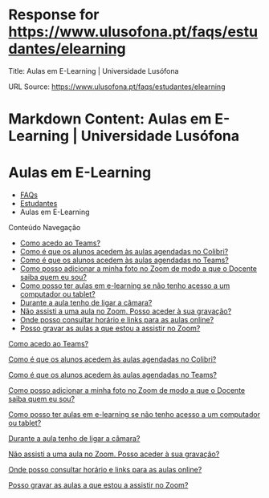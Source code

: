 # Response for https://www.ulusofona.pt/faqs/estudantes/elearning

Title: Aulas em E-Learning | Universidade Lusófona

URL Source: https://www.ulusofona.pt/faqs/estudantes/elearning

Markdown Content:
Aulas em E-Learning | Universidade Lusófona
===============

 

Aulas em E-Learning
===================

*   [FAQs](https://www.ulusofona.pt/faqs/)
*   [Estudantes](https://www.ulusofona.pt/faqs/estudantes)
*   Aulas em E-Learning

[](https://www.ulusofona.pt/)

Conteúdo Navegação

*   [Como acedo ao Teams?](https://www.ulusofona.pt/faqs/estudantes/elearning/como-acedo-ao-teams)
*   [Como é que os alunos acedem às aulas agendadas no Colibri?](https://www.ulusofona.pt/faqs/estudantes/elearning/como-e-que-os-alunos-acedem-as-aulas-agendadas-no-colibri)
*   [Como é que os alunos acedem às aulas agendadas no Teams?](https://www.ulusofona.pt/faqs/estudantes/elearning/como-e-que-os-alunos-acedem-as-aulas-agendadas-no-teams)
*   [Como posso adicionar a minha foto no Zoom de modo a que o Docente saiba quem eu sou?](https://www.ulusofona.pt/faqs/estudantes/elearning/como-posso-adicionar-a-minha-foto-no-zoom-de-modo-a-que-o-docente-saiba-quem-eu-sou)
*   [Como posso ter aulas em e-learning se não tenho acesso a um computador ou tablet?](https://www.ulusofona.pt/faqs/estudantes/elearning/como-posso-a-ter-aulas-em-e-learning-se-nao-tenho-acesso-a-um-computador-ou-tablet)
*   [Durante a aula tenho de ligar a câmara?](https://www.ulusofona.pt/faqs/estudantes/elearning/durante-a-aula-tenho-de-ligar-a-camara)
*   [Não assisti a uma aula no Zoom. Posso aceder à sua gravação?](https://www.ulusofona.pt/faqs/estudantes/elearning/nao-assisti-a-uma-aula-no-zoom-posso-aceder-a-sua-gravacao)
*   [Onde posso consultar horário e links para as aulas online?](https://www.ulusofona.pt/faqs/estudantes/elearning/onde-posso-consultar-horario-e-links-para-as-aulas-online)
*   [Posso gravar as aulas a que estou a assistir no Zoom?](https://www.ulusofona.pt/faqs/estudantes/elearning/posso-gravar-as-aulas-a-que-estou-a-assistir-no-zoom)

[Como acedo ao Teams?](https://www.ulusofona.pt/faqs/estudantes/elearning/como-acedo-ao-teams)

[Como é que os alunos acedem às aulas agendadas no Colibri?](https://www.ulusofona.pt/faqs/estudantes/elearning/como-e-que-os-alunos-acedem-as-aulas-agendadas-no-colibri)

[Como é que os alunos acedem às aulas agendadas no Teams?](https://www.ulusofona.pt/faqs/estudantes/elearning/como-e-que-os-alunos-acedem-as-aulas-agendadas-no-teams)

[Como posso adicionar a minha foto no Zoom de modo a que o Docente saiba quem eu sou?](https://www.ulusofona.pt/faqs/estudantes/elearning/como-posso-adicionar-a-minha-foto-no-zoom-de-modo-a-que-o-docente-saiba-quem-eu-sou)

[Como posso ter aulas em e-learning se não tenho acesso a um computador ou tablet?](https://www.ulusofona.pt/faqs/estudantes/elearning/como-posso-a-ter-aulas-em-e-learning-se-nao-tenho-acesso-a-um-computador-ou-tablet)

[Durante a aula tenho de ligar a câmara?](https://www.ulusofona.pt/faqs/estudantes/elearning/durante-a-aula-tenho-de-ligar-a-camara)

[Não assisti a uma aula no Zoom. Posso aceder à sua gravação?](https://www.ulusofona.pt/faqs/estudantes/elearning/nao-assisti-a-uma-aula-no-zoom-posso-aceder-a-sua-gravacao)

[Onde posso consultar horário e links para as aulas online?](https://www.ulusofona.pt/faqs/estudantes/elearning/onde-posso-consultar-horario-e-links-para-as-aulas-online)

[Posso gravar as aulas a que estou a assistir no Zoom?](https://www.ulusofona.pt/faqs/estudantes/elearning/posso-gravar-as-aulas-a-que-estou-a-assistir-no-zoom)

